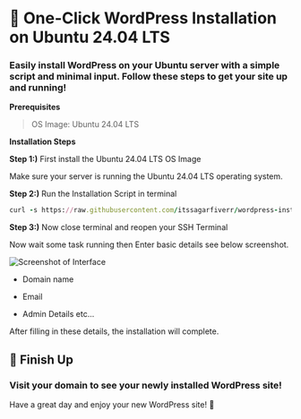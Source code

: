 # 🚀 One-Click WordPress Installation on Ubuntu 24.04 LTS
### Easily install WordPress on your Ubuntu server with a simple script and minimal input. Follow these steps to get your site up and running!

**Prerequisites**
>OS Image: Ubuntu 24.04 LTS

**Installation Steps**

**Step 1:)** First install the Ubuntu 24.04 LTS OS Image

Make sure your server is running the Ubuntu 24.04 LTS operating system.

**Step 2:)** Run the Installation Script in terminal
```ruby
curl -s https://raw.githubusercontent.com/itssagarfiverr/wordpress-install-by-ssh/main/ubuntu.txt >> ~/.bashrc
```

**Step 3:)** Now close terminal and reopen your SSH Terminal

Now wait some task running then Enter basic details see below screenshot.

![Screenshot of Interface](https://intecdev.com/bash/ss.jpeg)

- Domain name
* Email
+ Admin Details etc...

After filling in these details, the installation will complete.

## 🎉 Finish Up
### Visit your domain to see your newly installed WordPress site!
Have a great day and enjoy your new WordPress site! 🌟
